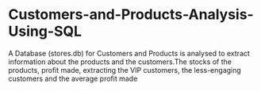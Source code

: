 # Customers-and-Products-Analysis-Using-SQL
A Database (stores.db) for Customers and Products is analysed to extract information about the products and the customers.The stocks of the products, profit made, extracting the VIP customers, the less-engaging customers and the average profit made
